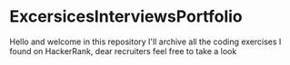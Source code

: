 # ExcersicesInterviewsPortfolio
Hello and welcome in this repository I'll archive all the coding exercises I found on HackerRank, dear recruiters feel free to take a look

